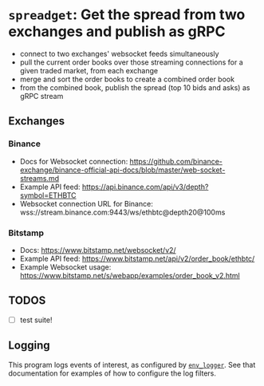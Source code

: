 # `spreadget`: Get the spread from two exchanges and publish as gRPC

- connect to two exchanges' websocket feeds simultaneously
- pull the current order books over those streaming connections for a given traded market, from each exchange
- merge and sort the order books to create a combined order book
- from the combined book, publish the spread (top 10 bids and asks) as gRPC stream

## Exchanges

### Binance

- Docs for Websocket connection: <https://github.com/binance-exchange/binance-official-api-docs/blob/master/web-socket-streams.md>
- Example API feed: <https://api.binance.com/api/v3/depth?symbol=ETHBTC>
- Websocket connection URL for Binance: wss://stream.binance.com:9443/ws/ethbtc@depth20@100ms

### Bitstamp

- Docs: <https://www.bitstamp.net/websocket/v2/>
- Example API feed: <https://www.bitstamp.net/api/v2/order_book/ethbtc/>
- Example Websocket usage: <https://www.bitstamp.net/s/webapp/examples/order_book_v2.html>

## TODOS

- [ ] test suite!

## Logging

This program logs events of interest, as configured by [`env_logger`](https://docs.rs/env_logger/latest/env_logger/). See that documentation
for examples of how to configure the log filters.
